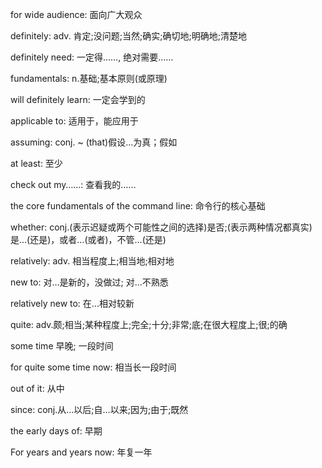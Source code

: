for wide audience: 面向广大观众

definitely: adv. 肯定;没问题;当然;确实;确切地;明确地;清楚地


definitely need: 一定得……, 绝对需要……

fundamentals: n.基础;基本原则(或原理)

will definitely learn: 一定会学到的

applicable to: 适用于，能应用于

assuming: conj. ~ (that)假设…为真；假如

at least: 至少

check out my……: 查看我的……

the core fundamentals of the command line: 命令行的核心基础 

whether: conj.(表示迟疑或两个可能性之间的选择)是否;(表示两种情况都真实)是…(还是)，或者…(或者)，不管…(还是)

relatively: adv. 相当程度上;相当地;相对地

new to: 对…是新的，没做过; 对…不熟悉

relatively new to: 在...相对较新

quite: adv.颇;相当;某种程度上;完全;十分;非常;底;在很大程度上;很;的确

some time 早晚; 一段时间

for quite some time now: 相当长一段时间

out of it: 从中

since: conj.从…以后;自…以来;因为;由于;既然

the early days of: 早期

For years and years now: 年复一年